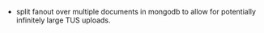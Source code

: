 - split fanout over multiple documents in mongodb to allow for potentially infinitely large TUS uploads.